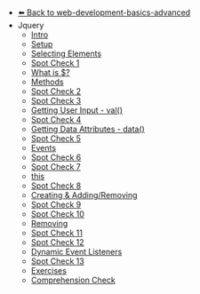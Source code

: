 - [⬅️ Back to web-development-basics-advanced](../README.md)
- Jquery
  - [Intro](./Intro.md "Intro")
  - [Setup](./Setup.md "Setup")
  - [Selecting Elements](./Selecting-Elements.md "Selecting Elements")
  - [Spot Check 1](./Spot-Check-1.md "Spot Check 1")
  - [What is $?](./What-is---.md "What is $?")
  - [Methods](./Methods.md "Methods")
  - [Spot Check 2](./Spot-Check-2.md "Spot Check 2")
  - [Spot Check 3](./Spot-Check-3.md "Spot Check 3")
  - [Getting User Input - val()](./Getting-User-Input---val--.md "Getting User Input - val()")
  - [Spot Check 4](./Spot-Check-4.md "Spot Check 4")
  - [Getting Data Attributes - data()](./Getting-Data-Attributes---data--.md "Getting Data Attributes - data()")
  - [Spot Check 5](./Spot-Check-5.md "Spot Check 5")
  - [Events](./Events.md "Events")
  - [Spot Check 6](./Spot-Check-6.md "Spot Check 6")
  - [Spot Check 7](./Spot-Check-7.md "Spot Check 7")
  - [this](./this.md "this")
  - [Spot Check 8](./Spot-Check-8.md "Spot Check 8")
  - [Creating & Adding/Removing](./Creating---Adding-Removing.md "Creating & Adding/Removing")
  - [Spot Check 9](./Spot-Check-9.md "Spot Check 9")
  - [Spot Check 10](./Spot-Check-10.md "Spot Check 10")
  - [Removing](./Removing.md "Removing")
  - [Spot Check 11](./Spot-Check-11.md "Spot Check 11")
  - [Spot Check 12](./Spot-Check-12.md "Spot Check 12")
  - [Dynamic Event Listeners](./Dynamic-Event-Listeners.md "Dynamic Event Listeners")
  - [Spot Check 13](./Spot-Check-13.md "Spot Check 13")
  - [Exercises](./Exercises.md "Exercises")
  - [Comprehension Check](./Comprehension-Check.md "Comprehension Check")
